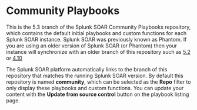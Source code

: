 # Community Playbooks

This is the 5.3 branch of the Splunk SOAR Community Playbooks repository, which contains the default initial playbooks and custom functions for each Splunk SOAR instance. Splunk SOAR was previously known as Phantom. If you are using an older version of Splunk SOAR (or Phantom) then your instance will synchronize with an older branch of this repository such as [5.2](https://github.com/phantomcyber/playbooks/tree/5.2) or [4.10](https://github.com/phantomcyber/playbooks/tree/4.10)

The Splunk SOAR platform automatically links to the branch of this repository that matches the running Splunk SOAR version. By default this repository is named **community**, which can be selected as the **Repo** filter to only display these playbooks and custom functions. You can update your content with the **Update from source control** button on the playbook listing page.

